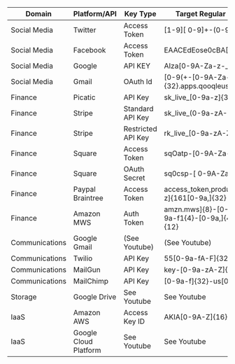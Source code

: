 | Domain         	| Platform/API          	| Key Type           	| Target Regular Expression                                      	|
|----------------	|-----------------------	|--------------------	|----------------------------------------------------------------	|
| Social Media   	| Twitter               	| Access Token       	| [1-9][ 0-9]+-(0-9a-zA-Z]{40}                                   	|
| Social Media   	| Facebook              	| Access Token       	| EAACEdEose0cBA[0-9A-Za-z]+                                     	|
| Social Media   	| Google                	| API KEY            	| AIza[0-9A-Za-z-_]{35}                                          	|
| Social Media   	| Gmail                 	| OAuth Id           	| [0-9(+-[0-9A-Za-z_]{32}\.apps\.qooqleusercontent\.com          	|
| Finance        	| Picatic               	| API Key            	| sk_live_[0-9a-z]{32}                                           	|
| Finance        	| Stripe                	| Standard API Key   	| sk_live_(0-9a-zA-Z]{24}                                        	|
| Finance        	| Stripe                	| Restricted API Key 	| rk_live_[0-9a-zA-Z]{24}                                        	|
| Finance        	| Square                	| Access Token       	| sqOatp-[0-9A-Za-z\-_]{22}                                      	|
| Finance        	| Square                	| OAuth Secret       	| sq0csp-[ 0-9A-Za-z\-_]{43}                                     	|
| Finance        	| Paypal Braintree      	| Access Token       	| access_token\,production\$[0-9a-z]{161[0-9a,]{32}              	|
| Finance        	| Amazon MWS            	| Auth Token         	| amzn\.mws\]{8}-[0-9a-f]{4}-10-9a-f1{4}-[0-9a,]{4}-[0-9a-f]{12} 	|
| Communications 	| Google Gmail          	| (See Youtube)      	| (See Youtube)                                                  	|
| Communications 	| Twilio                	| API Key            	| 55[0-9a-fA-F]{32}                                              	|
| Communications 	| MailGun               	| API Key            	| key-[0-9a-zA-Z]{32}                                            	|
| Communications 	| MailChimp             	| API Key            	| [0-9a-f]{32}-us[0-9]{1,2}                                      	|
| Storage        	| Google Drive          	| See Youtube        	| See Youtube                                                    	|
| IaaS           	| Amazon AWS            	| Access Key ID      	| AKIA[0-9A-Z]{16}                                               	|
| IaaS           	| Google Cloud Platform 	| See Youtube        	| See Youtube                                                    	|